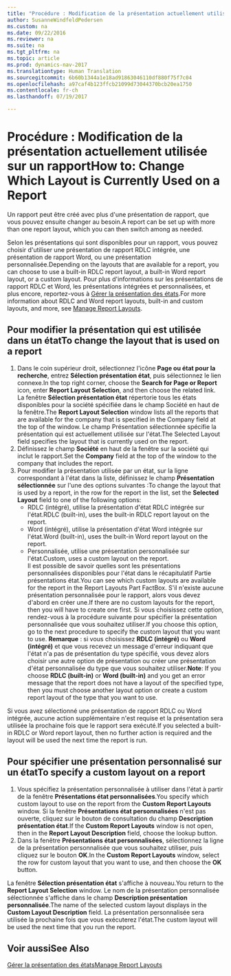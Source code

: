 ```yaml
---
title: "Procédure : Modification de la présentation actuellement utilisée sur un rapport"
author: SusanneWindfeldPedersen
ms.custom: na
ms.date: 09/22/2016
ms.reviewer: na
ms.suite: na
ms.tgt_pltfrm: na
ms.topic: article
ms.prod: dynamics-nav-2017
ms.translationtype: Human Translation
ms.sourcegitcommit: 6b60b1344a1e18ad91863046110df880f75f7c04
ms.openlocfilehash: a97caf4b123ffcb21099d73044370bcb20ea1750
ms.contentlocale: fr-ch
ms.lasthandoff: 07/19/2017

---
```


# <a name="how-to-change-which-layout-is-currently-used-on-a-report"></a><span data-ttu-id="eebab-102">Procédure : Modification de la présentation actuellement utilisée sur un rapport</span><span class="sxs-lookup"><span data-stu-id="eebab-102">How to: Change Which Layout is Currently Used on a Report</span></span>
<span data-ttu-id="eebab-103">Un rapport peut être créé avec plus d'une présentation de rapport, que vous pouvez ensuite changer au besoin.</span><span class="sxs-lookup"><span data-stu-id="eebab-103">A report can be set up with more than one report layout, which you can then switch among as needed.</span></span>

<span data-ttu-id="eebab-104">Selon les présentations qui sont disponibles pour un rapport, vous pouvez choisir d'utiliser une présentation de rapport RDLC intégrée, une présentation de rapport Word, ou une présentation personnalisée.</span><span class="sxs-lookup"><span data-stu-id="eebab-104">Depending on the layouts that are available for a report, you can choose to use a built-in RDLC report layout, a built-in Word report layout, or a custom layout.</span></span> <span data-ttu-id="eebab-105">Pour plus d'informations sur les présentations de rapport RDLC et Word, les présentations intégrées et personnalisées, et plus encore, reportez-vous à [Gérer la présentation des états](ui-manage-report-layouts.md).</span><span class="sxs-lookup"><span data-stu-id="eebab-105">For more information about RDLC and Word report layouts, built-in and custom layouts, and more, see [Manage Report Layouts](ui-manage-report-layouts.md).</span></span>

## <a name="to-change-the-layout-that-is-used-on-a-report"></a><span data-ttu-id="eebab-106">Pour modifier la présentation qui est utilisée dans un état</span><span class="sxs-lookup"><span data-stu-id="eebab-106">To change the layout that is used on a report</span></span>
1. <span data-ttu-id="eebab-107">Dans le coin supérieur droit, sélectionnez l'icône **Page ou état pour la recherche**, entrez **Sélection présentation état**, puis sélectionnez le lien connexe.</span><span class="sxs-lookup"><span data-stu-id="eebab-107">In the top right corner, choose the **Search for Page or Report** icon, enter **Report Layout Selection**, and then choose the related link.</span></span>  
<span data-ttu-id="eebab-108">La fenêtre **Sélection présentation état** répertorie tous les états disponibles pour la société spécifiée dans le champ Société en haut de la fenêtre.</span><span class="sxs-lookup"><span data-stu-id="eebab-108">The **Report Layout Selection** window lists all the reports that are available for the company that is specified in the Company field at the top of the window.</span></span> <span data-ttu-id="eebab-109">Le champ Présentation sélectionnée spécifie la présentation qui est actuellement utilisée sur l'état.</span><span class="sxs-lookup"><span data-stu-id="eebab-109">The Selected Layout field specifies the layout that is currently used on the report.</span></span>
2. <span data-ttu-id="eebab-110">Définissez le champ **Société** en haut de la fenêtre sur la société qui inclut le rapport.</span><span class="sxs-lookup"><span data-stu-id="eebab-110">Set the **Company** field at the top of the window to the company that includes the report.</span></span>
3. <span data-ttu-id="eebab-111">Pour modifier la présentation utilisée par un état, sur la ligne correspondant à l'état dans la liste, définissez le champ **Présentation sélectionnée** sur l'une des options suivantes :</span><span class="sxs-lookup"><span data-stu-id="eebab-111">To change the layout that is used by a report, in the row for the report in the list, set the **Selected Layout** field to one of the following options:</span></span>
    - <span data-ttu-id="eebab-112">RDLC (intégré), utilise la présentation d'état RDLC intégrée sur l'état.</span><span class="sxs-lookup"><span data-stu-id="eebab-112">RDLC (built-in), uses the built-in RDLC report layout on the report.</span></span>
    - <span data-ttu-id="eebab-113">Word (intégré), utilise la présentation d'état Word intégrée sur l'état.</span><span class="sxs-lookup"><span data-stu-id="eebab-113">Word (built-in), uses the built-in Word report layout on the report.</span></span>
    - <span data-ttu-id="eebab-114">Personnalisée, utilise une présentation personnalisée sur l'état.</span><span class="sxs-lookup"><span data-stu-id="eebab-114">Custom, uses a custom layout on the report.</span></span>  
    <span data-ttu-id="eebab-115">Il est possible de savoir quelles sont les présentations personnalisées disponibles pour l'état dans le récapitulatif Partie présentations état.</span><span class="sxs-lookup"><span data-stu-id="eebab-115">You can see which custom layouts are available for the report in the Report Layouts Part FactBox.</span></span> <span data-ttu-id="eebab-116">S'il n'existe aucune présentation personnalisée pour le rapport, alors vous devez d'abord en créer une.</span><span class="sxs-lookup"><span data-stu-id="eebab-116">If there are no custom layouts for the report, then you will have to create one first.</span></span> <span data-ttu-id="eebab-117">Si vous choisissez cette option, rendez-vous à la procédure suivante pour spécifier la présentation personnalisée que vous souhaitez utiliser.</span><span class="sxs-lookup"><span data-stu-id="eebab-117">If you choose this option, go to the next procedure to specify the custom layout that you want to use.</span></span>
<span data-ttu-id="eebab-118">**Remarque** : si vous choisissez **RDLC (intégré)** ou **Word (intégré)** et que vous recevez un message d'erreur indiquant que l'état n'a pas de présentation du type spécifié, vous devez alors choisir une autre option de présentation ou créer une présentation d'état personnalisée du type que vous souhaitez utiliser.</span><span class="sxs-lookup"><span data-stu-id="eebab-118">**Note**: If you choose **RDLC (built-in)** or **Word (built-in)** and you get an error message that the report does not have a layout of the specified type, then you must choose another layout option or create a custom report layout of the type that you want to use.</span></span>

<span data-ttu-id="eebab-119">Si vous avez sélectionné une présentation de rapport RDLC ou Word intégrée, aucune action supplémentaire n'est requise et la présentation sera utilisée la prochaine fois que le rapport sera exécuté.</span><span class="sxs-lookup"><span data-stu-id="eebab-119">If you selected a built-in RDLC or Word report layout, then no further action is required and the layout will be used the next time the report is run.</span></span>

## <a name="to-specify-a-custom-layout-on-a-report"></a><span data-ttu-id="eebab-120">Pour spécifier une présentation personnalisé sur un état</span><span class="sxs-lookup"><span data-stu-id="eebab-120">To specify a custom layout on a report</span></span>
1. <span data-ttu-id="eebab-121">Vous spécifiez la présentation personnalisée à utiliser dans l'état à partir de la fenêtre **Présentations état personnalisées**.</span><span class="sxs-lookup"><span data-stu-id="eebab-121">You specify which custom layout to use on the report from the **Custom Report Layouts** window.</span></span> <span data-ttu-id="eebab-122">Si la fenêtre **Présentations état personnalisées** n'est pas ouverte, cliquez sur le bouton de consultation du champ **Description présentation état**.</span><span class="sxs-lookup"><span data-stu-id="eebab-122">If the **Custom Report Layouts** window is not open, then in the **Report Layout Description** field, choose the lookup button.</span></span>
2. <span data-ttu-id="eebab-123">Dans la fenêtre **Présentations état personnalisées**, sélectionnez la ligne de la présentation personnalisée que vous souhaitez utiliser, puis cliquez sur le bouton **OK**.</span><span class="sxs-lookup"><span data-stu-id="eebab-123">In the **Custom Report Layouts** window, select the row for custom layout that you want to use, and then choose the **OK** button.</span></span>

<span data-ttu-id="eebab-124">La fenêtre **Sélection présentation état** s'affiche à nouveau.</span><span class="sxs-lookup"><span data-stu-id="eebab-124">You return to the **Report Layout Selection** window.</span></span> <span data-ttu-id="eebab-125">Le nom de la présentation personnalisée sélectionnée s'affiche dans le champ **Description présentation personnalisée**.</span><span class="sxs-lookup"><span data-stu-id="eebab-125">The name of the selected custom layout displays in the **Custom Layout Description** field.</span></span> <span data-ttu-id="eebab-126">La présentation personnalisée sera utilisée la prochaine fois que vous exécuterez l'état.</span><span class="sxs-lookup"><span data-stu-id="eebab-126">The custom layout will be used the next time that you run the report.</span></span>

## <a name="see-also"></a><span data-ttu-id="eebab-127">Voir aussi</span><span class="sxs-lookup"><span data-stu-id="eebab-127">See Also</span></span>
[<span data-ttu-id="eebab-128">Gérer la présentation des états</span><span class="sxs-lookup"><span data-stu-id="eebab-128">Manage Report Layouts</span></span>](ui-manage-report-layouts.md)

